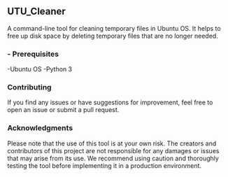 ## UTU_Cleaner 
A command-line tool for cleaning temporary files in Ubuntu OS. It helps to free up disk space by deleting temporary files that are no longer needed.
### - Prerequisites 
-Ubuntu OS 
-Python 3 
### Contributing 
If you find any issues or have suggestions for improvement, feel free to open an issue or submit a pull request. 
### Acknowledgments 
Please note that the use of this tool is at your own risk. The creators and contributors of this project are not responsible for any damages or issues that may arise from its use. We recommend using caution and thoroughly testing the tool before implementing it in a production environment.
